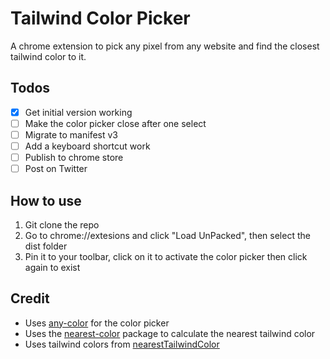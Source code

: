 # Tailwind Color Picker

A chrome extension to pick any pixel from any website and find the closest tailwind color to it.

## Todos

- [x] Get initial version working
- [ ] Make the color picker close after one select
- [ ] Migrate to manifest v3
- [ ] Add a keyboard shortcut work
- [ ] Publish to chrome store
- [ ] Post on Twitter

## How to use

1. Git clone the repo
2. Go to chrome://extesions and click "Load UnPacked", then select the dist folder
3. Pin it to your toolbar, click on it to activate the color picker then click again to exist

## Credit

- Uses [any-color](https://github.com/hankchiutw/any-color) for the color picker
- Uses the [nearest-color](https://github.com/dtao/nearest-color) package to calculate the nearest tailwind color
- Uses tailwind colors from [nearestTailwindColor](https://github.com/zhigang1992/nearestTailwindColor/blob/master/colors.js)
